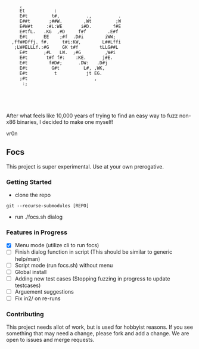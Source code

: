 ```
     ,                                     
     Et           :                        
     E#t         t#,          .,          .
     E##t       ;##W.        ,Wt         ;W
     E#W#t     :#L:WE       i#D.        f#E
     E#tfL.   .KG  ,#D     f#f        .E#f 
     E#t      EE    ;#f  .D#i        iWW;  
  ,ffW#Dffj. f#.     t#i:KW,        L##Lffi
   ;LW#ELLLf.:#G     GK t#f        tLLG##L 
     E#t      ;#L   LW.  ;#G         ,W#i  
     E#t       t#f f#:    :KE.      j#E.   
     E#t        f#D#;      .DW:   .D#j     
     E#t         G#t         L#, ,WK,      
     E#t          t           jt EG.       
     ;#t                         ,         
      :;                                   
                                           
                                           
                                           
                                           
```

After what feels like 10,000 years of trying to find an easy way to fuzz non-x86 binaries,
I decided to make one myself!   

  vr0n
                                           
## Focs
This project is super experimental. Use at your own prerogative.

### Getting Started
- clone the repo
``` 
git --recurse-submodules [REPO]
```
- run ./focs.sh dialog

### Features in Progress
- [x] Menu mode (utilize cli to run focs)
- [ ] Finish dialog function in script (This should be similar to generic help/man)
- [ ] Script mode (run focs.sh) without menu
- [ ] Global install
- [ ] Adding new test cases (Stopping fuzzing in progress to update testcases)
- [ ] Arguement suggestions
- [ ] Fix in2/ on re-runs

### Contributing
This project needs allot of work, but is used for hobbyist reasons. If you see something that may need a change, please fork and add a change. We are open to issues and merge requests.
